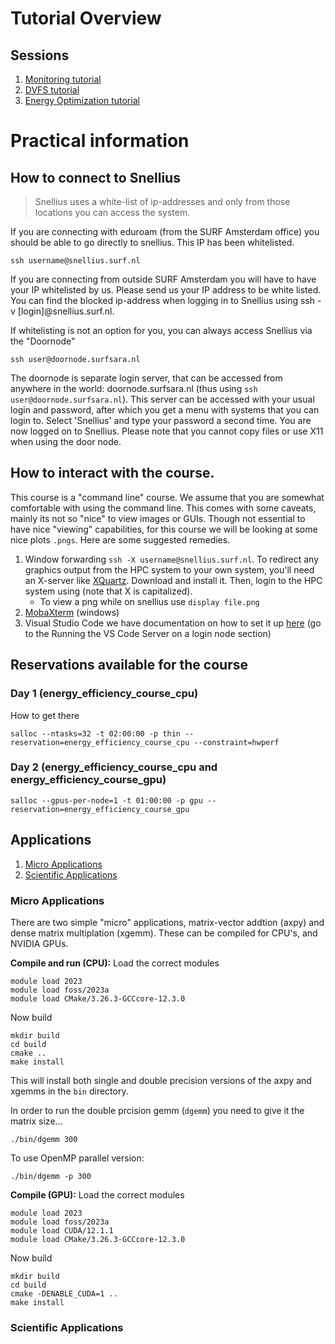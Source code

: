 # Tutorial Overview

## Sessions
1. [Monitoring tutorial](monitoring/README.md)
2. [DVFS tutorial](dvfs/README.md)
3. [Energy Optimization tutorial](policies/README.md)

# Practical information
## How to connect to Snellius

>Snellius uses a white-list of ip-addresses and only from those locations you can access the system. 

If you are connecting with eduroam (from the SURF Amsterdam office) you should be able to go directly to snellius. This IP has been whitelisted. 
```
ssh username@snellius.surf.nl
```

If you are connecting from outside SURF Amsterdam you will have to have your IP whitelisted by us. Please send us your IP address to be white listed. 
You can find the blocked ip-address when logging in to Snellius using ssh -v [login]@snellius.surf.nl.

If whitelisting is not an option for you, you can always access Snellius via the "Doornode"
```
ssh user@doornode.surfsara.nl
```
The doornode is separate login server, that can be accessed from anywhere in the world: doornode.surfsara.nl (thus using `ssh user@doornode.surfsara.nl`). This server can be accessed with your usual login and password, after which you get a menu with systems that you can login to. Select 'Snellius' and type your password a second time. You are now logged on to Snellius. Please note that you cannot copy files or use X11 when using the door node.


## How to interact with the course.

This course is a "command line" course. We assume that you are somewhat comfortable with using the command line. This comes with some caveats, mainly its not so "nice" to view images or GUIs. Though not essential to have nice "viewing" capabilities, for this course we will be looking at some nice plots `.pngs`. Here are some suggested remedies.

1. Window forwarding `ssh -X username@snellius.surf.nl`. To redirect any graphics output from the HPC system to your own system, you'll need an X-server like [XQuartz](https://www.xquartz.org). Download and install it. Then, login to the HPC system using (note that X is capitalized). 
   - To view a png while on snellius use `display file.png`
2. [MobaXterm](https://mobaxterm.mobatek.net) (windows) 
3. Visual Studio Code we have documentation on how to set it up [here](https://servicedesk.surf.nl/wiki/display/WIKI/Visual+Studio+Code+for+remote+development) (go to the Running the VS Code Server on a login node section)


## Reservations available for the course

### Day 1 (energy_efficiency_course_cpu)

How to get there
```
salloc --ntasks=32 -t 02:00:00 -p thin --reservation=energy_efficiency_course_cpu --constraint=hwperf
```


### Day 2 (energy_efficiency_course_cpu and energy_efficiency_course_gpu)

```
salloc --gpus-per-node=1 -t 01:00:00 -p gpu --reservation=energy_efficiency_course_gpu 
```


## Applications

1. [Micro Applications](#micro-applications)
2. [Scientific Applications](#scientific-applications)


### Micro Applications
There are two simple "micro" applications, matrix-vector addtion (axpy) and dense matrix multiplation (xgemm). These can be compiled for CPU's, and NVIDIA GPUs.

**Compile and run (CPU):**
Load the correct modules
```
module load 2023 
module load foss/2023a
module load CMake/3.26.3-GCCcore-12.3.0
```
Now build
```
mkdir build
cd build
cmake ..
make install
```
This will install both single and double precision versions of the axpy and xgemms in the `bin` directory.

In order to run the double prcision gemm (`dgemm`) you need to give it the matrix size...
```
./bin/dgemm 300
```
To use OpenMP parallel version:
```
./bin/dgemm -p 300
```

**Compile (GPU):**
Load the correct modules
```
module load 2023 
module load foss/2023a
module load CUDA/12.1.1
module load CMake/3.26.3-GCCcore-12.3.0
```
Now build
```
mkdir build
cd build
cmake -DENABLE_CUDA=1 ..
make install
```


### Scientific Applications